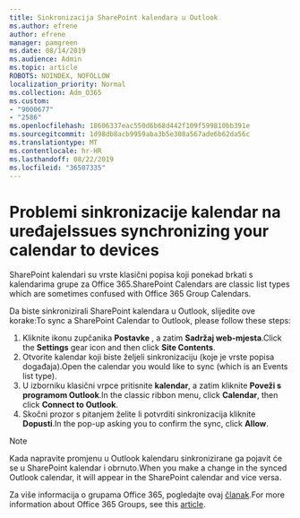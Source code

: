 ```yaml
---
title: Sinkronizacija SharePoint kalendara u Outlook
ms.author: efrene
author: efrene
manager: pamgreen
ms.date: 08/14/2019
ms.audience: Admin
ms.topic: article
ROBOTS: NOINDEX, NOFOLLOW
localization_priority: Normal
ms.collection: Adm_O365
ms.custom:
- "9000677"
- "2586"
ms.openlocfilehash: 18606337eac550d6b68d442f109f599810bb391e
ms.sourcegitcommit: 1d98db8acb9959aba3b5e308a567ade6b62da56c
ms.translationtype: MT
ms.contentlocale: hr-HR
ms.lasthandoff: 08/22/2019
ms.locfileid: "36507335"
---
```

# <a name="issues-synchronizing-your-calendar-to-devices"></a><span data-ttu-id="5230f-102">Problemi sinkronizacije kalendar na uređaje</span><span class="sxs-lookup"><span data-stu-id="5230f-102">Issues synchronizing your calendar to devices</span></span>

<span data-ttu-id="5230f-103">SharePoint kalendari su vrste klasični popisa koji ponekad brkati s kalendarima grupe za Office 365.</span><span class="sxs-lookup"><span data-stu-id="5230f-103">SharePoint Calendars are classic list types which are sometimes confused with Office 365 Group Calendars.</span></span>

<span data-ttu-id="5230f-104">Da biste sinkronizirali SharePoint kalendara u Outlook, slijedite ove korake:</span><span class="sxs-lookup"><span data-stu-id="5230f-104">To sync a SharePoint Calendar to Outlook, please follow these steps:</span></span>

1. <span data-ttu-id="5230f-105">Kliknite ikonu zupčanika **Postavke** , a zatim **Sadržaj web-mjesta**.</span><span class="sxs-lookup"><span data-stu-id="5230f-105">Click the **Settings** gear icon and then click **Site Contents**.</span></span>
2. <span data-ttu-id="5230f-106">Otvorite kalendar koji biste željeli sinkronizaciju (koje je vrste popisa događaja).</span><span class="sxs-lookup"><span data-stu-id="5230f-106">Open the calendar you would like to sync (which is an Events list type).</span></span>
3. <span data-ttu-id="5230f-107">U izborniku klasični vrpce pritisnite **kalendar**, a zatim kliknite **Poveži s programom Outlook**.</span><span class="sxs-lookup"><span data-stu-id="5230f-107">In the classic ribbon menu, click **Calendar**, then click **Connect to Outlook**.</span></span>
4. <span data-ttu-id="5230f-108">Skočni prozor s pitanjem želite li potvrditi sinkronizacija kliknite **Dopusti**.</span><span class="sxs-lookup"><span data-stu-id="5230f-108">In the pop-up asking you to confirm the sync, click **Allow**.</span></span>

>[!Note]
> <span data-ttu-id="5230f-109">Kada napravite promjenu u Outlook kalendaru sinkronizirane ga pojavit će se u SharePoint kalendar i obrnuto.</span><span class="sxs-lookup"><span data-stu-id="5230f-109">When you make a change in the synced Outlook calendar, it will appear in the SharePoint calendar and vice versa.</span></span>

<span data-ttu-id="5230f-110">Za više informacija o grupama Office 365, pogledajte ovaj [članak](https://support.office.com/article/Learn-about-Office-365-groups-b565caa1-5c40-40ef-9915-60fdb2d97fa2).</span><span class="sxs-lookup"><span data-stu-id="5230f-110">For more information about Office 365 Groups, see this [article](https://support.office.com/article/Learn-about-Office-365-groups-b565caa1-5c40-40ef-9915-60fdb2d97fa2).</span></span>
